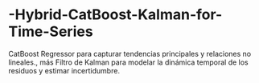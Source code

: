 # -Hybrid-CatBoost-Kalman-for-Time-Series
CatBoost Regressor para capturar tendencias principales y relaciones no lineales., más Filtro de Kalman para modelar la dinámica temporal de los residuos y estimar incertidumbre.
